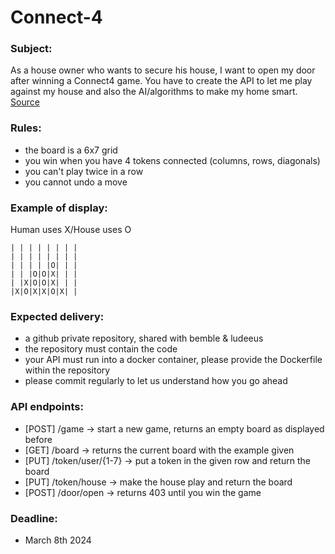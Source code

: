 # Connect-4

### Subject:

As a house owner who wants to secure his house, I want to open my door after winning a Connect4 game. You have to create the API to let me play against my house and also the AI/algorithms to make my home smart.  
[Source](https://n8n.nabucasa.dev/webhook/2ce25dac-e576-4712-826e-97b9f06dc7a2)

### Rules:

- the board is a 6x7 grid
- you win when you have 4 tokens connected (columns, rows, diagonals)
- you can't play twice in a row
- you cannot undo a move

### Example of display:

Human uses X/House uses O

```
| | | | | | | |
| | | | | | | |
| | | | |O| | |
| | |O|O|X| | |
| |X|O|O|X| | |
|X|O|X|X|O|X| |
```

### Expected delivery:

- a github private repository, shared with bemble & ludeeus
- the repository must contain the code
- your API must run into a docker container, please provide the Dockerfile within the repository
- please commit regularly to let us understand how you go ahead

### API endpoints:

- [POST] /game -> start a new game, returns an empty board as displayed before
- [GET] /board -> returns the current board with the example given
- [PUT] /token/user/{1-7} -> put a token in the given row and return the board
- [PUT] /token/house -> make the house play and return the board
- [POST] /door/open -> returns 403 until you win the game

### Deadline:

- March 8th 2024

